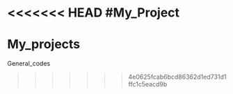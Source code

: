 <<<<<<< HEAD
#My_Project
=======
# My_projects
General_codes
>>>>>>> 4e0625fcab6bcd86362d1ed731d1ffc1c5eacd9b

